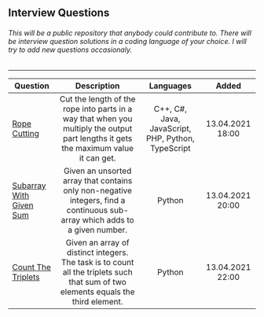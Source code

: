## Interview Questions
###### This will be a public repository that anybody could contribute to. There will be interview question solutions in a coding language of your choice. I will try to add new questions occasionaly.
---
| Question                               | Description                                | Languages  |    Added |
| -------------                          |:-------------:                             | :--------: |    :---: |
| [Rope Cutting](./ropeCuttingQuestion/)   | Cut the length of the rope into parts in a way that when you multiply the output part lengths it gets the maximum value it can get. | C++,  C#,  Java,  JavaScript,  PHP,  Python,  TypeScript| 13.04.2021  18:00|
| [Subarray With Given Sum](./SubarrayGivenSum)  | Given an unsorted array that contains only non-negative integers, find a continuous sub-array which adds to a given number.|    Python | 13.04.2021  20:00 |
|[Count The Triplets](./countTheTriplets) | Given an array of distinct integers. The task is to count all the triplets such that sum of two elements equals the third element. | Python | 13.04.2021  22:00 |
